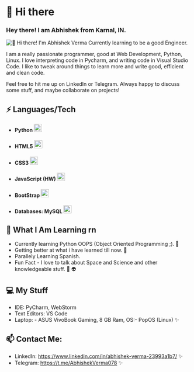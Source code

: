 <h1> 👋 Hi there </h1>
<h3>Hey there! I am Abhishek from Karnal, IN.</h3>
<img src="https://raw.githubusercontent.com/Raymo111/Raymo111/master/intro.gif" alt="👋 Hi there! I'm Abhishek Verma" title="👋 Hi there! I'm Abhishek Verma"/>
Currently learning to be a good Engineer.

I am a really passionate programmer, good at Web Development, Python, Linux. I love interpreting code in Pycharm, and writing code in Visual Studio Code. I like to tweak around things to learn more and write good, efficient and clean code.

Feel free to hit me up on LinkedIn or Telegram. Always happy to discuss some stuff, and maybe collaborate on projects!


## ⚡ Languages/Tech

 - <h4>Python <img src = "https://cdn3.iconfinder.com/data/icons/logos-and-brands-adobe/512/267_Python-512.png" width = "22"></h4>
 - <h4>HTML5 <img src = "https://cdn.iconscout.com/icon/free/png-256/html5-40-1175193.png" width = "22"></h4>
 - <h4>CSS3 <img src = "https://cdn4.iconfinder.com/data/icons/social-media-logos-6/512/121-css3-512.png</h4>" width = "22"></h4>
 - <h4>JavaScript (HW) <img src = "https://upload.wikimedia.org/wikipedia/commons/thumb/9/99/Unofficial_JavaScript_logo_2.svg/1024px-Unofficial_JavaScript_logo_2.svg.png" width = "22"></h4>
 - <h4>BootStrap <img src = "https://cdn.iconscout.com/icon/free/png-256/bootstrap-226077.png" width = "22"></h4>     
 - <h4>Databases: MySQL <img src = "https://i2.wp.com/blogs.perficient.com/files/2015/09/Azure-SQL-Database.png?fit=512%2C512&ssl=1" width = "22"></h4>     

##  👀 What I Am Learning rn

- Currently learning Python OOPS (Object Oriented Programming ;). 🧠
- Getting better at what i have learned till now. 🧠
- Parallely Learning Spanish.
- Fun Fact - I love to talk about Space and Science and other knowledgeable stuff. 🌌 👽


##  💻 My Stuff

 - IDE: PyCharm, WebStorm
 - Text Editors: VS Code
 - Laptop:
			- ASUS VivoBook Gaming, 8 GB Ram, OS:- PopOS (Linux) ✨

## 📫  Contact Me:

 - LinkedIn: https://www.linkedin.com/in/abhishek-verma-23993a1b7/  ✨
 - Telegram: https://t.me/AbhishekVerma078  ✨
 
